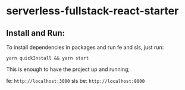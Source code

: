# serverless-fullstack-react-starter

## Install and Run:

To install dependencies in packages and run fe and sls, just run:

```
yarn quickInstall && yarn start
```

This is enough to have the project up and running;

fe: `http://localhost:3000`
sls be: `http://localhost:8000`
